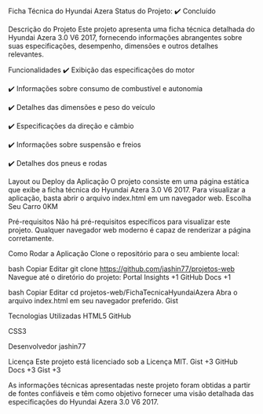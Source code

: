 Ficha Técnica do Hyundai Azera
Status do Projeto: ✔️ Concluído

Descrição do Projeto
Este projeto apresenta uma ficha técnica detalhada do Hyundai Azera 3.0 V6 2017, fornecendo informações abrangentes sobre suas especificações, desempenho, dimensões e outros detalhes relevantes.

Funcionalidades
✔️ Exibição das especificações do motor

✔️ Informações sobre consumo de combustível e autonomia

✔️ Detalhes das dimensões e peso do veículo

✔️ Especificações da direção e câmbio

✔️ Informações sobre suspensão e freios

✔️ Detalhes dos pneus e rodas

Layout ou Deploy da Aplicação
O projeto consiste em uma página estática que exibe a ficha técnica do Hyundai Azera 3.0 V6 2017. Para visualizar a aplicação, basta abrir o arquivo index.html em um navegador web.​
Escolha Seu Carro 0KM

Pré-requisitos
Não há pré-requisitos específicos para visualizar este projeto. Qualquer navegador web moderno é capaz de renderizar a página corretamente.​

Como Rodar a Aplicação
Clone o repositório para o seu ambiente local:​

bash
Copiar
Editar
git clone https://github.com/jashin77/projetos-web
Navegue até o diretório do projeto:​
Portal Insights
+1
GitHub Docs
+1

bash
Copiar
Editar
cd projetos-web/FichaTecnicaHyundaiAzera
Abra o arquivo index.html em seu navegador preferido.​
Gist

Tecnologias Utilizadas
HTML5​
GitHub

CSS3​

Desenvolvedor
jashin77​

Licença
Este projeto está licenciado sob a Licença MIT.​
Gist
+3
GitHub Docs
+3
Gist
+3

As informações técnicas apresentadas neste projeto foram obtidas a partir de fontes confiáveis e têm como objetivo fornecer uma visão detalhada das especificações do Hyundai Azera 3.0 V6 2017. 
